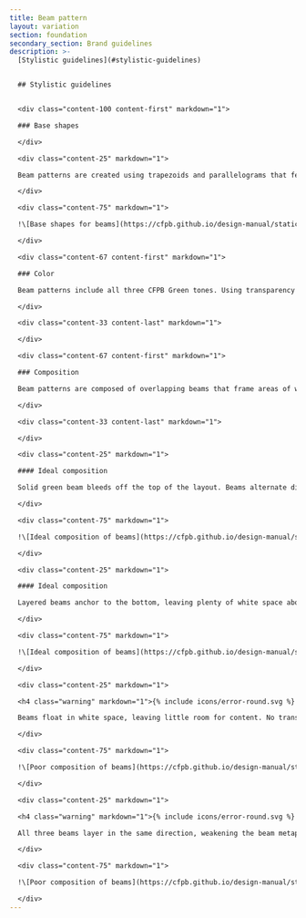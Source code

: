 ```yaml
---
title: Beam pattern
layout: variation
section: foundation
secondary_section: Brand guidelines
description: >-
  [Stylistic guidelines](#stylistic-guidelines)


  ## Stylistic guidelines


  <div class="content-100 content-first" markdown="1">

  ### Base shapes

  </div>

  <div class="content-25" markdown="1">

  Beam patterns are created using trapezoids and parallelograms that feature the 9&deg; angle.

  </div>

  <div class="content-75" markdown="1">

  !\[Base shapes for beams](https://cfpb.github.io/design-manual/static/img/beams/Beams3.png "Base shapes for beams")

  </div>

  <div class="content-67 content-first" markdown="1">

  ### Color

  Beam patterns include all three CFPB Green tones. Using transparency increases the strength of the beam metaphor. Transparency should be achieved through opacity, not blending modes like multiply / darken / etc.

  </div>

  <div class="content-33 content-last" markdown="1">

  </div>

  <div class="content-67 content-first" markdown="1">

  ### Composition

  Beam patterns are composed of overlapping beams that frame areas of white space used for titles, text, and other graphic elements. Beams always point horizontally, not vertically. 

  </div>

  <div class="content-33 content-last" markdown="1">

  </div>

  <div class="content-25" markdown="1">

  #### Ideal composition

  Solid green beam bleeds off the top of the layout. Beams alternate direction to create layered beam shapes.

  </div>

  <div class="content-75" markdown="1">

  !\[Ideal composition of beams](https://cfpb.github.io/design-manual/static/img/beams/Beams4.png "Ideal beams")

  </div>

  <div class="content-25" markdown="1">

  #### Ideal composition

  Layered beams anchor to the bottom, leaving plenty of white space above for type. This works especially well for horizontal layouts.

  </div>

  <div class="content-75" markdown="1">

  !\[Ideal composition of beams](https://cfpb.github.io/design-manual/static/img/beams/Beams5.png "Ideal beams")

  </div>

  <div class="content-25" markdown="1">

  <h4 class="warning" markdown="1">{% include icons/error-round.svg %} Poor composition</h4>

  Beams float in white space, leaving little room for content. No transparency used.

  </div>

  <div class="content-75" markdown="1">

  !\[Poor composition of beams](https://cfpb.github.io/design-manual/static/img/beams/Beams6.png "Poor composition of beams")

  </div>

  <div class="content-25" markdown="1">

  <h4 class="warning" markdown="1">{% include icons/error-round.svg %} Poor composition</h4>

  All three beams layer in the same direction, weakening the beam metaphor.

  </div>

  <div class="content-75" markdown="1">

  !\[Poor composition of beams](https://cfpb.github.io/design-manual/static/img/beams/Beams7.png "Poor composition of beams")

  </div>
---
```

